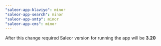 ```yaml
---
"saleor-app-klaviyo": minor
"saleor-app-search": minor
"saleor-app-smtp": minor
"saleor-app-cms": minor
---
```


After this change required Saleor version for running the app will be **3.20**
